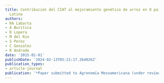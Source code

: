 ```yaml
---
title: Contribución del CIAT al mejoramiento genético de arroz en 8 paı́ses de América
  Latina
authors:
- RA Labarta
- A Buritica
- D Lopera
- M del Rio
- S Perez
- C Gonzalez
- R Andrade
date: '2015-01-01'
publishDate: '2024-02-13T05:21:17.264026Z'
publication_types:
- article-journal
publication: '*Paper submitted to Agronomı́a Mesoamericana (under review)*'
---
```

